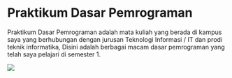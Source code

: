 # Praktikum Dasar Pemrograman

Praktikum Dasar Pemrograman adalah mata kuliah yang berada di kampus saya yang berhubungan dengan jurusan Teknologi Informasi / IT dan prodi teknik informatika,
Disini adalah berbagai macam dasar pemrograman yang telah saya pelajari di semester 1.

![](https://www.bing.com/images/search?view=detailV2&ccid=jyqxO1Io&id=C641DEE24AFF500A7F03F707A7AF0B95BA80B5ED&thid=OIP.jyqxO1Iofts8ZW3XaqJAJQHaFe&mediaurl=https%3a%2f%2fc.tenor.com%2fVDeODFt482oAAAAC%2ffinished-spongebob-squarepantes.gif)
